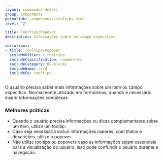 ```yaml
---
layout: component-detail
group: components
permalink: /components/tooltips.html
level: "2"

title: Tooltips/Popover
description: Informações sobre um campo específico

variations:
- title: Tooltips/Popover
  styleModifier: c-tooltips
  includeClassification: components
  includeCategory: 02-blocks
  includeName: card
  includeEg: tooltips
---
```


O usuário precisa saber mais informações sobre um item ou campo específico. Normalmente utilizado em formulários, quando é necessário inserir informações complexas.

### Melhores práticas
- Quando o usuário precisa informações ou dicas complementares sobre um item, utilize um tooltip.
- Caso seja necessário incluir informações maiores, com títulos e descrições, utilize o popover.
- Não utilize tooltips ou popovers caso as informações sejam essenciais para a visualização do usuário. Isso pode confundir o usuário durante a navegação.
